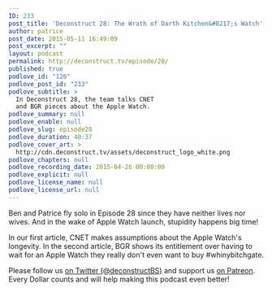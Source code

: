 ```yaml
---
ID: 233
post_title: 'Deconstruct 28: The Wrath of Darth Kitchen&#8217;s Watch'
author: patrice
post_date: 2015-05-11 16:49:09
post_excerpt: ""
layout: podcast
permalink: http://deconstruct.tv/episode/28/
published: true
podlove_id: "126"
podlove_post_id: "233"
podlove_subtitle: >
  In Deconstruct 28, the team talks CNET
  and BGR pieces about the Apple Watch.
podlove_summary: null
podlove_enable: null
podlove_slug: episode28
podlove_duration: 40:37
podlove_cover_art: >
  http://cdn.deconstruct.tv/assets/deconstruct_logo_white.png
podlove_chapters: null
podlove_recording_date: 2015-04-26 00:00:00
podlove_explicit: null
podlove_license_name: null
podlove_license_url: null
---
```

<p>Ben and Patrice fly solo in Episode 28 since they have neither lives nor wives.  And in the wake of Apple Watch launch, stupidity happens big time!</p>
<p>In our first article, CNET makes assumptions about the Apple Watch's longevity.  In the second article, BGR shows its entitlement over having to wait for an Apple Watch they really don't even want to buy #whinybitchgate.</p>
<p>Please follow us <a href="http://twitter.com/deconstructBS">on Twitter (@deconstructBS)</a> and support us <a href="http://patreon.com/deconstruct">on Patreon</a>. Every Dollar counts and will help making this podcast even better!
</p>